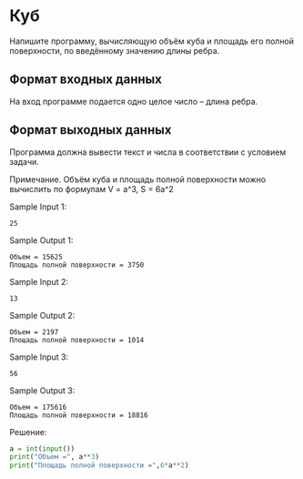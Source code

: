 # Куб

Напишите программу, вычисляющую объём куба и площадь его полной поверхности, по введённому значению длины ребра.

## Формат входных данных
На вход программе подается одно целое число – длина ребра.

## Формат выходных данных
Программа должна вывести текст и числа в соответствии с условием задачи.

Примечание. Объём куба и площадь полной поверхности можно вычислить по формулам V = a^3, S = 6a^2

Sample Input 1:
```
25
```

Sample Output 1:
```
Объем = 15625
Площадь полной поверхности = 3750
```

Sample Input 2:
```
13
```

Sample Output 2:
```
Объем = 2197
Площадь полной поверхности = 1014
```

Sample Input 3:
```
56
```

Sample Output 3:
```
Объем = 175616
Площадь полной поверхности = 18816 
```

Решение:
```python
a = int(input())
print("Объем =", a**3)
print("Площадь полной поверхности =",6*a**2)
```
